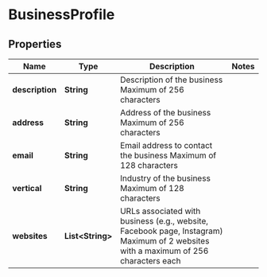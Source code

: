 

# BusinessProfile


## Properties

| Name | Type | Description | Notes |
|------------ | ------------- | ------------- | -------------|
|**description** | **String** | Description of the business Maximum of 256 characters |  |
|**address** | **String** | Address of the business Maximum of 256 characters |  |
|**email** | **String** | Email address to contact the business Maximum of 128 characters |  |
|**vertical** | **String** | Industry of the business Maximum of 128 characters |  |
|**websites** | **List&lt;String&gt;** | URLs associated with business (e.g., website, Facebook page, Instagram) Maximum of 2 websites with a maximum of 256 characters each |  |



